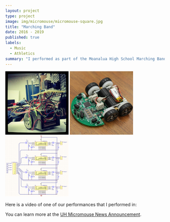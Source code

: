 ```yaml
---
layout: project
type: project
image: img/micromouse/micromouse-square.jpg
title: "Marching Band"
date: 2016 - 2019
published: true
labels:
  - Music
  - Athletics
summary: "I performed as part of the Moanalua High School Marching Band"
---
```


<div class="text-center p-4">
  <img width="200px" src="../img/micromouse/micromouse-robot.png" class="img-thumbnail" >
  <img width="200px" src="../img/micromouse/micromouse-robot-2.jpg" class="img-thumbnail" >
  <img width="200px" src="../img/micromouse/micromouse-circuit.png" class="img-thumbnail" >
</div>



Here is a video of one of our performances that I performed in:



You can learn more at the [UH Micromouse News Announcement](https://manoa.hawaii.edu/news/article.php?aId=2857).
